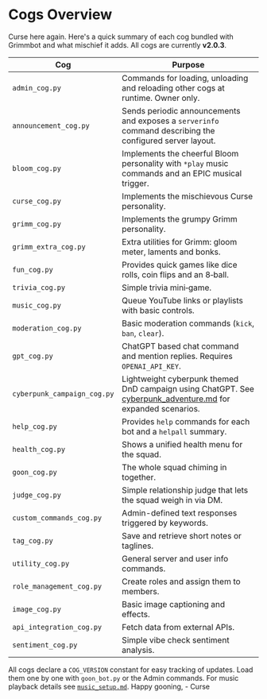 # Cogs Overview

Curse here again. Here's a quick summary of each cog bundled with Grimmbot and
what mischief it adds. All cogs are currently **v2.0.3**.

| Cog | Purpose |
| --- | ------- |
| `admin_cog.py` | Commands for loading, unloading and reloading other cogs at runtime. Owner only. |
| `announcement_cog.py` | Sends periodic announcements and exposes a `serverinfo` command describing the configured server layout. |
| `bloom_cog.py` | Implements the cheerful Bloom personality with `*play` music commands and an EPIC musical trigger. |
| `curse_cog.py` | Implements the mischievous Curse personality. |
| `grimm_cog.py` | Implements the grumpy Grimm personality. |
| `grimm_extra_cog.py` | Extra utilities for Grimm: gloom meter, laments and bonks. |
| `fun_cog.py` | Provides quick games like dice rolls, coin flips and an 8‑ball. |
| `trivia_cog.py` | Simple trivia mini‑game. |
| `music_cog.py` | Queue YouTube links or playlists with basic controls. |
| `moderation_cog.py` | Basic moderation commands (`kick`, `ban`, `clear`). |
| `gpt_cog.py` | ChatGPT based chat command and mention replies. Requires `OPENAI_API_KEY`. |
| `cyberpunk_campaign_cog.py` | Lightweight cyberpunk themed DnD campaign using ChatGPT. See [cyberpunk_adventure.md](cyberpunk_adventure.md) for expanded scenarios. |
| `help_cog.py` | Provides `help` commands for each bot and a `helpall` summary. |
| `health_cog.py` | Shows a unified health menu for the squad. |
| `goon_cog.py` | The whole squad chiming in together. |
| `judge_cog.py` | Simple relationship judge that lets the squad weigh in via DM. |
| `custom_commands_cog.py` | Admin-defined text responses triggered by keywords. |
| `tag_cog.py` | Save and retrieve short notes or taglines. |
| `utility_cog.py` | General server and user info commands. |
| `role_management_cog.py` | Create roles and assign them to members. |
| `image_cog.py` | Basic image captioning and effects. |
| `api_integration_cog.py` | Fetch data from external APIs. |
| `sentiment_cog.py` | Simple vibe check sentiment analysis. |

All cogs declare a `COG_VERSION` constant for easy tracking of updates. Load them one by one with `goon_bot.py` or the Admin commands.
For music playback details see [`music_setup.md`](music_setup.md).
Happy gooning, - Curse
